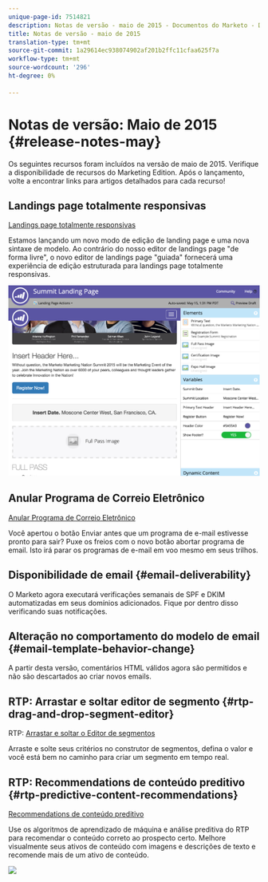 ```yaml
---
unique-page-id: 7514821
description: Notas de versão - maio de 2015 - Documentos do Marketo - Documentação do produto
title: Notas de versão - maio de 2015
translation-type: tm+mt
source-git-commit: 1a29614ec938074902af201b2ffc11cfaa625f7a
workflow-type: tm+mt
source-wordcount: '296'
ht-degree: 0%

---
```



# Notas de versão: Maio de 2015 {#release-notes-may}

Os seguintes recursos foram incluídos na versão de maio de 2015. Verifique a disponibilidade de recursos do Marketing Edition. Após o lançamento, volte a encontrar links para artigos detalhados para cada recurso!

## Landings page totalmente responsivas

[Landings page totalmente responsivas](../../product-docs/demand-generation/landing-pages/guided-landing-pages/create-a-guided-landing-page.md)

Estamos lançando um novo modo de edição de landing page e uma nova sintaxe de modelo. Ao contrário do nosso editor de landings page &quot;de forma livre&quot;, o novo editor de landings page &quot;guiada&quot; fornecerá uma experiência de edição estruturada para landings page totalmente responsivas.

![](assets/image2015-5-15-13-3a33-3a11.png)

## Anular Programa de Correio Eletrônico

[Anular Programa de Correio Eletrônico](../../product-docs/email-marketing/email-programs/email-program-actions/abort-email-program.md)

Você apertou o botão Enviar antes que um programa de e-mail estivesse pronto para sair? Puxe os freios com o novo botão abortar programa de email. Isto irá parar os programas de e-mail em voo mesmo em seus trilhos.

## Disponibilidade de email {#email-deliverability}

O Marketo agora executará verificações semanais de SPF e DKIM automatizadas em seus domínios adicionados. Fique por dentro disso verificando suas notificações.

## Alteração no comportamento do modelo de email {#email-template-behavior-change}

A partir desta versão, comentários HTML válidos agora são permitidos e não são descartados ao criar novos emails.

## RTP: Arrastar e soltar editor de segmento {#rtp-drag-and-drop-segment-editor}

RTP: [Arrastar e soltar o Editor de segmentos](https://docs.marketo.com/display/public/DOCS/RTP+Segments)

Arraste e solte seus critérios no construtor de segmentos, defina o valor e você está bem no caminho para criar um segmento em tempo real.

## RTP: Recommendations de conteúdo preditivo {#rtp-predictive-content-recommendations}

[Recommendations de conteúdo preditivo](https://docs.marketo.com/display/DOCS/Enabling+the+Rich+Media+Recommendation+Engine)

Use os algoritmos de aprendizado de máquina e análise preditiva do RTP para recomendar o conteúdo correto ao prospecto certo. Melhore visualmente seus ativos de conteúdo com imagens e descrições de texto e recomende mais de um ativo de conteúdo.

![](https://lh6.googleusercontent.com/yZhSkWzW3BES9hSTUirKxM5BENG6c1kuYoclQaSY49UZpjF0s4llnshW4DV-vp4myucgOH9IJ3SqyNdy-nc38Xgy-43IY3QblAS1jY5N8GcP4xgTD1Nbp7ibfZV4yc4PM6AHqt4)

